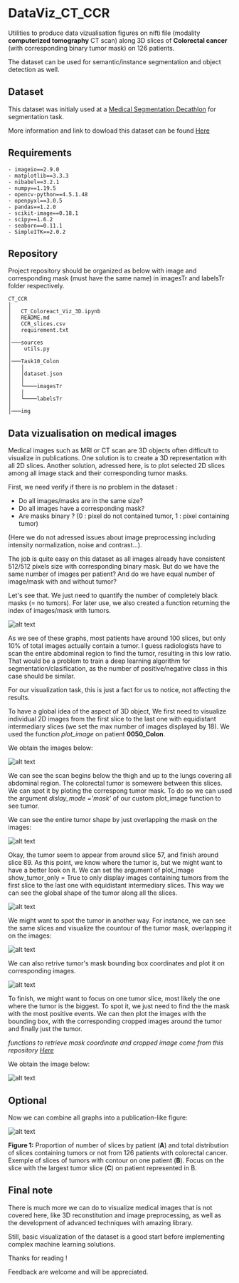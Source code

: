 # DataViz_CT_CCR


Utilities to produce data vizualisation figures on nifti file (modality **computerized tomography** CT scan) along 3D slices of **Colorectal cancer** (with corresponding binary tumor mask) on
126 patients.

The dataset can be used for semantic/instance segmentation and object detection as well.


## Dataset

This dataset was initialy used at a [Medical Segmentation Decathlon](http://medicaldecathlon.com/) for segmentation task.

More information and link to dowload this dataset can be found [Here](https://drive.google.com/drive/folders/1HqEgzS8BV2c7xYNrZdEAnrHk7osJJ--2)


## Requirements

```
- imageio==2.9.0
- matplotlib==3.3.3
- nibabel==3.2.1
- numpy==1.19.5
- opencv-python==4.5.1.48
- openpyxl==3.0.5
- pandas==1.2.0
- scikit-image==0.18.1
- scipy==1.6.2
- seaborn==0.11.1
- SimpleITK==2.0.2
```


## Repository

Project repository should be organized as below with image and corresponding mask (must have the same name) in imagesTr and labelsTr folder respectively.

```
CT_CCR
│
│   CT_Coloreact_Viz_3D.ipynb
│   README.md
│   CCR_slices.csv
│   requirement.txt
│
│───sources
│    utils.py
│
│───Task10_Colon
│   │
│   │dataset.json
│   │
│   └────imagesTr
│   │
│   └────labelsTr
│
│───img

```

## Data vizualisation on medical images


Medical images such as MRI or CT scan are 3D objects often difficult to visualize in publications. One solution is to create
a 3D representation with all 2D slices. Another solution, adressed here, is to plot selected 2D slices among all image stack
and their corresponding tumor masks.

First, we need verify if there is no problem in the dataset :

- Do all images/masks are in the same size?
- Do all images have a corresponding mask?
- Are masks binary ? (0 : pixel do not contained tumor, 1 : pixel containing tumor)


(Here we do not adressed issues about image preprocessing including intensity normalization, noise and contrast...).


The job is quite easy on this dataset as all images already have consistent 512/512 pixels size with corresponding binary mask. But do we have the same number
of images per patient? And do we have equal number of image/mask with and without tumor?

Let's see that. We just need to quantify the number of completely black masks (= no tumors). For later use, we also created a function returning the index
of images/mask with tumors.

![alt text](https://github.com/hbiom/DataViz_CT_CCR//blob/main/img/slices_graph.png?raw=true)


As we see of these graphs, most patients have around 100 slices, but only 10% of total images actually contain a tumor. I guess radiologists have to scan the entire
abdominal region to find the tumor, resulting in this low ratio. That would be a problem to train a deep learning algorithm for segmentation/clasification, as the number
of positive/negative class in this case should be similar.

For our visualization task, this is just a fact for us to notice, not affecting the results.


To have a global idea of the aspect of 3D object, We first need to visualize individual 2D images from the first slice to the last one with equidistant
intermediary slices (we set the max number of images displayed by 18). We used the function *plot_image* on patient **0050_Colon**.

We obtain the images below:

![alt text](https://github.com/hbiom/DataViz_CT_CCR//blob/main/img/plot_image.png?raw=true)


We can see the scan begins below the thigh and up to the lungs covering all abdominal region. The colorectal tumor is somewere between this slices. We can spot it
by ploting the correspong tumor mask. To do so we can used the argument *dislay_mode ='mask'* of our custom plot_image function to see tumor.

We can see the entire tumor shape by just overlapping the mask on the images:

![alt text](https://github.com/hbiom/DataViz_CT_CCR//blob/main/img/plot_image_tumors.png?raw=true)


Okay, the tumor seem to appear from around slice 57, and finish around slice 89. As this point, we know where the tumor is, but we might want to have a better
look on it. We can set the argument of plot_image show_tumor_only = True to only display images containing tumors from the first slice to the last one with
equidistant intermediary slices. This way we can see the global shape of the tumor along all the slices.

![alt text](https://github.com/hbiom/DataViz_CT_CCR//blob/main/img/plot_image_mask_show_tumor_only.png?raw=true)


We might want to spot the tumor in another way. For instance, we can see the same slices and visualize the countour of the tumor mask, overlapping it on the images:

![alt text](https://github.com/hbiom/DataViz_CT_CCR//blob/main/img/plot_image_contour_show_tumor_only.png?raw=true)

We can also retrive tumor's mask bounding box coordinates and plot it on corresponding images.

![alt text](https://github.com/hbiom/DataViz_CT_CCR//blob/main/img/plot_image_bbounding_show_tumor_only.png?raw=true)

To finish, we might want to focus on one tumor slice, most likely the one where the tumor is the biggest. To spot it, we just need to find the the mask with
the most positive events. We can then plot the images with the bounding box, with the corresponding cropped images around the tumor and finally just the tumor.

*functions to retrieve mask coordinate and cropped image come from this repository [Here](https://github.com/guillaumefrd/brain-tumor-mri-dataset)*


We obtain the image below:

![alt text](https://github.com/hbiom/DataViz_CT_CCR//blob/main/img/tumor_all.png?raw=true)


## Optional


Now we can combine all graphs into a publication-like figure:


![alt text](https://github.com/hbiom/DataViz_CT_CCR//blob/main/img/bilan.png?raw=true)


**Figure 1:** Proportion of number of slices by patient (**A**) and total distribution of slices containing tumors or not from 126 patients with colorectal cancer.
Exemple of slices of tumors with contour on one patient (**B**). Focus on the slice with the largest tumor slice (**C**) on patient represented in B.

## Final note

There is much more we can do to visualize medical images that is not covered here, like 3D reconstitution and image preprocessing, as well as the development of advanced
techniques with amazing library.

Still, basic visualization of the dataset is a good start before implementing complex machine learning solutions.


Thanks for reading !


Feedback are welcome and will be appreciated.



